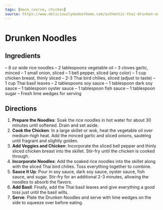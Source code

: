 ```yaml
---
tags: [main_course, chicken]
source: https://www.deliciouslymadeathome.com/authentic-thai-drunken-noodles-recipe-for-street-style-flavor/
---
```


# Drunken Noodles

## Ingredients

– 8 oz wide rice noodles
– 2 tablespoons vegetable oil
– 3 cloves garlic, minced
– 1 small onion, sliced
– 1 bell pepper, sliced (any color)
– 1 cup chicken breast, thinly sliced
– 2-3 Thai bird chilies, sliced (adjust to taste)
– 1 cup Thai basil leaves
– 2 tablespoons soy sauce
– 1 tablespoon dark soy sauce
– 1 tablespoon oyster sauce
– 1 tablespoon fish sauce
– 1 tablespoon sugar
– Fresh lime wedges for serving

## Directions

1. **Prepare the Noodles**: Soak the rice noodles in hot water for about 30 minutes until softened. Drain and set aside.
2. **Cook the Chicken**: In a large skillet or wok, heat the vegetable oil over medium-high heat. Add the minced garlic and sliced onions, sautéing until fragrant and slightly golden.
3. **Add Veggies and Chicken**: Incorporate the sliced bell pepper and thinly sliced chicken breast into the skillet. Stir-fry until the chicken is cooked through.
4. **Incorporate Noodles**: Add the soaked rice noodles into the skillet along with the sliced Thai bird chilies. Toss everything together to combine.
5. **Sauce It Up**: Pour in soy sauce, dark soy sauce, oyster sauce, fish sauce, and sugar. Stir-fry for an additional 2-3 minutes, allowing the noodles to absorb the flavors.
6. **Add Basil**: Finally, add the Thai basil leaves and give everything a good toss just until the basil wilts.
7. **Serve**: Plate the Drunken Noodles and serve with lime wedges on the side to squeeze over before eating.
